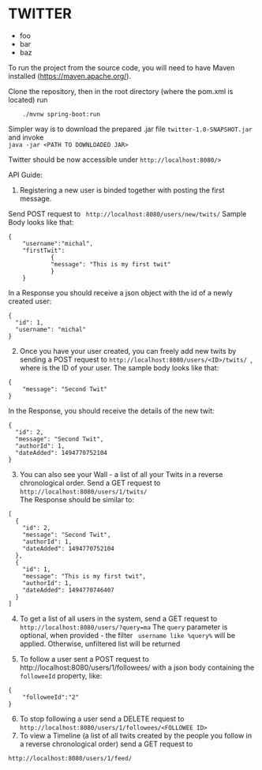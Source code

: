 

# TWITTER


* foo
 * bar
 * baz

To run the project from the source code, you will need to have Maven installed (https://maven.apache.org/).

Clone the repository, then in the root directory (where the pom.xml is located) run 
```
	./mvnw spring-boot:run
```

Simpler way is to download the prepared .jar file ```twitter-1.0-SNAPSHOT.jar ``` and invoke   
```java -jar <PATH TO DOWNLOADED JAR>```

Twitter should be now accessible under ```http://localhost:8080/>```

API Guide:

1. Registering a new user is binded together with posting the first message.

Send POST request to ``` http://localhost:8080/users/new/twits/``` Sample Body looks like that:
```
{
	"username":"michal",
	"firstTwit":
			{
			"message": "This is my first twit"
			}	
    }
```

In a Response you should receive a json object with the id of a newly created user:
```
{
  "id": 1,
  "username": "michal"
}
```

2. Once you have your user created, you can freely add new twits by sending a POST request to ```http://localhost:8080/users/<ID>/twits/ ```, where <ID> is the ID of your user. The sample body looks like that:
```
{
	"message": "Second Twit"
}
```
In the Response, you should receive the details of the new twit:
```
{
  "id": 2,
  "message": "Second Twit",
  "authorId": 1,
  "dateAdded": 1494770752104
}

```

3. You can also see your Wall - a list of all your Twits in a reverse chronological order. Send a GET request to ```http://localhost:8080/users/1/twits/```  
The Response should be similar to:
```
[
  {
    "id": 2,
    "message": "Second Twit",
    "authorId": 1,
    "dateAdded": 1494770752104
  },
  {
    "id": 1,
    "message": "This is my first twit",
    "authorId": 1,
    "dateAdded": 1494770746407
  }
]
```
4. To get a list of all users in the system, send a GET request to ```http://localhost:8080/users/?query=ma```
The ```query``` parameter is optional, when provided - the filter ``` username like %query%``` will be applied. Otherwise, unfiltered list will be returned

5. To follow a user sent a POST request to http://localhost:8080/users/1/followees/ with a json body containing the ```followeeId``` property, like:
```
{
	"followeeId":"2"
}
```
6. To stop following a user send a DELETE request to ```http://localhost:8080/users/1/followees/<FOLLOWEE ID>```
7. To view a Timeline (a list of all twits created by the people you follow in a reverse chronological order) send a GET request to 

```http://localhost:8080/users/1/feed/```




